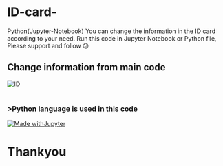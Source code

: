 # ID-card-
Python(Jupyter-Notebook) You can change the information in the ID card according to your need. Run this code in Jupyter Notebook or Python file, Please support and follow 😓






## Change information from main code
![ID](https://github.com/user-attachments/assets/4a8c3e3d-6fa2-4047-bc49-0d551a35172c)

#
### >Python language is used in this code
  [![Made withJupyter](https://img.shields.io/badge/Made%20with-Jupyter-orange?style=for-the-badge&logo=Jupyter)](https://jupyter.org/try)

# Thankyou
